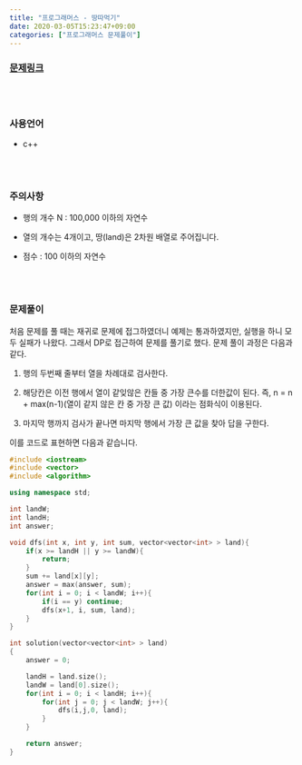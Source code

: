 ```yaml
---
title: "프로그래머스 - 땅따먹기"
date: 2020-03-05T15:23:47+09:00
categories: ["프로그래머스 문제풀이"]
---
```


### [문제링크](https://programmers.co.kr/learn/courses/30/lessons/12913)

<br><br>

### 사용언어

- c++

<br><br>

### 주의사항

- 행의 개수 N : 100,000 이하의 자연수

- 열의 개수는 4개이고, 땅(land)은 2차원 배열로 주어집니다.

- 점수 : 100 이하의 자연수

<br><br>

### 문제풀이

처음 문제를 풀 때는 재귀로 문제에 접그하였더니 예제는 통과하였지만, 실행을 하니 모두 실패가 나왔다. 그래서 DP로 접근하여 문제를 풀기로 했다. 문제 풀이 과정은 다음과 같다.

1. 행의 두번째 줄부터 열을 차례대로 검사한다.

2. 해당칸은 이전 행에서 열이 같잊않은 칸들 중 가장 큰수를 더한값이 된다. 즉, n = n + max(n-1)(열이 같지 않은 칸 중 가장 큰 값) 이라는 점화식이 이용된다.

3. 마지막 행까지 검사가 끝나면 마지막 행에서 가장 큰 값을 찾아 답을 구한다.

이를 코드로 표현하면 다음과 같습니다.

~~~c++
#include <iostream>
#include <vector>
#include <algorithm>

using namespace std;

int landW;
int landH;
int answer;

void dfs(int x, int y, int sum, vector<vector<int> > land){
    if(x >= landH || y >= landW){
        return;
    }
    sum += land[x][y];
    answer = max(answer, sum);
    for(int i = 0; i < landW; i++){
        if(i == y) continue;
        dfs(x+1, i, sum, land);
    }
}

int solution(vector<vector<int> > land)
{
    answer = 0;

    landH = land.size();
    landW = land[0].size();
    for(int i = 0; i < landH; i++){
        for(int j = 0; j < landW; j++){
            dfs(i,j,0, land);
        }
    }

    return answer;
}
~~~
